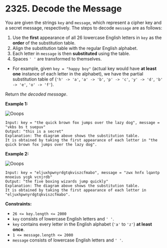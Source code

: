 # 2325. Decode the Message
You are given the strings `key` and `message`, which represent a cipher key and a secret message, respectively. The steps to decode `message` are as follows:  
1. Use the **first** appearance of all 26 lowercase English letters in `key` as the **order** of the substitution table.  
2. Align the substitution table with the regular English alphabet.
3. Each letter in `message` is then **substituted** using the table.  
4. Spaces `' '` are transformed to themselves.  

- For example, given `key = "happy boy"` (actual key would have **at least one** instance of each letter in the alphabet), we have the partial substitution table of (`'h' -> 'a'`, `'a' -> 'b'`, `'p' -> 'c'`, `'y' -> 'd'`, `'b' -> 'e'`, `'o' -> 'f'`).

Return *the decoded message*.

**Example 1:**

![Ooops](https://assets.leetcode.com/uploads/2022/05/08/ex1new4.jpg)
```
Input: key = "the quick brown fox jumps over the lazy dog", message = "vkbs bs t suepuv"
Output: "this is a secret"
Explanation: The diagram above shows the substitution table.
It is obtained by taking the first appearance of each letter in "the quick brown fox jumps over the lazy dog".
```

**Example 2:**

![Ooops](https://assets.leetcode.com/uploads/2022/05/08/ex2new.jpg)
```
Input: key = "eljuxhpwnyrdgtqkviszcfmabo", message = "zwx hnfx lqantp mnoeius ycgk vcnjrdb"
Output: "the five boxing wizards jump quickly"
Explanation: The diagram above shows the substitution table.
It is obtained by taking the first appearance of each letter in "eljuxhpwnyrdgtqkviszcfmabo".
```

**Constraints:**
- `26 <= key.length <= 2000`
- `key` consists of lowercase English letters and `' '`.
- `key` contains every letter in the English alphabet (`'a'` to `'z'`) **at least once**.
- `1 <= message.length <= 2000`
- `message` consists of lowercase English letters and `' '`.
